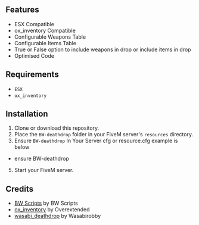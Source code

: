 ## Features

- ESX Compatible
- ox_inventory Compatible
- Configurable Weapons Table
- Configurable Items Table
- True or False option to include weapons in drop or include items in drop
- Optimised Code

## Requirements
- `ESX`
- `ox_inventory`

## Installation

1. Clone or download this repository.
2. Place the `BW-deathdrop` folder in your FiveM server's `resources` directory.
3. Ensure `BW-deathdrop` In Your Server cfg or resource.cfg example is below

- ensure BW-deathdrop

5. Start your FiveM server.

## Credits
- [BW Scripts](https://discord.gg/Dw569n9d5C) by BW Scripts
- [ox_inventory](https://overextended.dev/ox_lib) by Overextended
- [wasabi_deathdrop](https://github.com/wasabirobby/wasabi_deathdrop) by Wasabirobby

